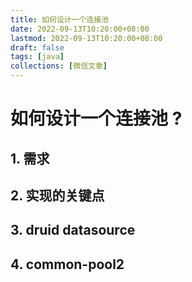 ```yaml
---
title: 如何设计一个连接池 
date: 2022-09-13T10:20:00+08:00
lastmod: 2022-09-13T10:20:00+08:00
draft: false
tags: [java]
collections: [微信文章]
---
```


# 如何设计一个连接池 ?

## 1. 需求

## 2. 实现的关键点

## 3. druid datasource

## 4. common-pool2
